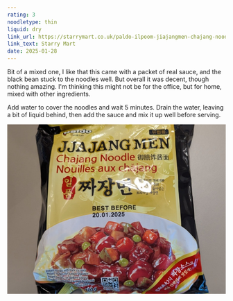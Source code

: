 ```yaml
---
rating: 3
noodletype: thin
liquid: dry
link_url: https://starrymart.co.uk/paldo-ilpoom-jiajangmen-chajang-noodle-120g.html
link_text: Starry Mart
date: 2025-01-28
---
```


Bit of a mixed one, I like that this came with a packet of real sauce, and the black bean stuck to the noodles well. But overall it was decent, though nothing amazing. I'm thinking this might not be for the office, but for home, mixed with other ingredients. 

Add water to cover the noodles and wait 5 minutes. Drain the water, leaving a bit of liquid behind, then add the sauce and mix it up well before serving. 

![](images/072.jpg)